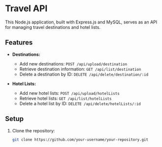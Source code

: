 # Travel API

This Node.js application, built with Express.js and MySQL, serves as an API for managing travel destinations and hotel lists.

## Features

- **Destinations:**
  - Add new destinations: `POST /api/upload/destination`
  - Retrieve destination information: `GET /api/list/destination`
  - Delete a destination by ID: `DELETE /api/delete/destination/:id`

- **Hotel Lists:**
  - Add new hotel lists: `POST /api/upload/hotelLists`
  - Retrieve hotel lists: `GET /api/list/hotelLists`
  - Delete a hotel list by ID: `DELETE /api/delete/hotelLists/:id`

## Setup

1. Clone the repository:
   ```bash
   git clone https://github.com/your-username/your-repository.git
